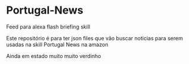 # Portugal-News
Feed para alexa flash briefing skill 

Este repositório é para ter json files que vão buscar noticias para serem usadas na skill Portugal News na amazon

Ainda em estado muito muito verdinho
